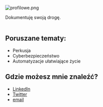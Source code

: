 ![profilowe.png](https://www.dropbox.com/scl/fi/dgyrp01lxmd9h738cqbn7/pb-JMPxLehEOq.png?rlkey=itesdjjgsuyd34gtuk4jw6v0p&raw=1)
<br>
<div class="main-paragraph">Dokumentuję swoją drogę.</div>
<br>

## Poruszane tematy:

- Perkusja
- Cyberbezpieczeństwo
- Automatyzacje ułatwiające życie


## Gdzie możesz mnie znaleźć?

- [LinkedIn](https://www.linkedin.com/in/adrian-maryniewski-8a9055121/)
- [Twitter](https://twitter.com/amaryniewski)
- [email](mailto:adrian@maryniewski.pl)
